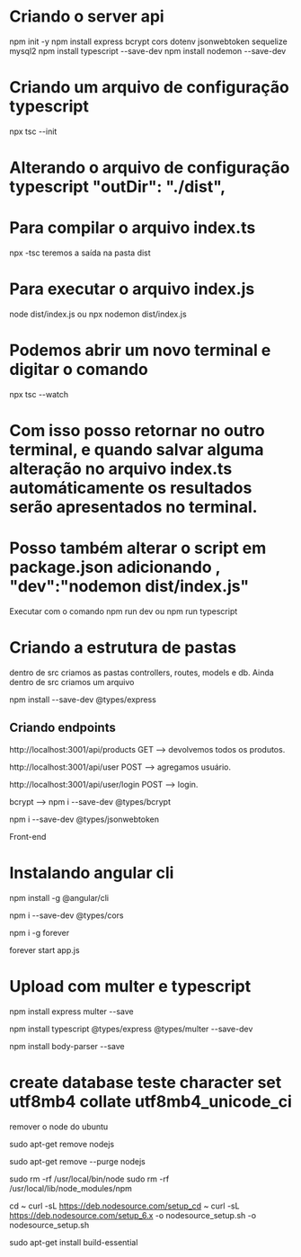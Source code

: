 # Criando o server api
npm init -y
npm install express bcrypt cors dotenv jsonwebtoken sequelize mysql2
npm install typescript --save-dev
npm install nodemon --save-dev

# Criando um arquivo de configuração typescript

npx tsc --init

# Alterando o arquivo de configuração typescript "outDir": "./dist",  

# Para compilar o arquivo index.ts
npx -tsc
teremos a saída na pasta dist

# Para executar o arquivo index.js
node dist/index.js
ou 
npx nodemon dist/index.js

# Podemos abrir um novo terminal e digitar o comando 
npx tsc --watch

# Com isso posso retornar no outro terminal, e quando salvar alguma alteração no arquivo index.ts automáticamente os resultados serão apresentados no terminal.

# Posso também alterar o script em package.json adicionando , "dev":"nodemon dist/index.js"

Executar com o comando npm run dev ou npm run typescript

# Criando a estrutura de pastas
dentro de src criamos as pastas
controllers, routes, models e db. 
Ainda dentro de src criamos um arquivo


npm install --save-dev @types/express

## Criando endpoints 

http://localhost:3001/api/products GET --> devolvemos todos os produtos.

http://localhost:3001/api/user POST --> agregamos usuário.

http://localhost:3001/api/user/login POST --> login.


bcrypt --> npm i --save-dev @types/bcrypt

npm i --save-dev @types/jsonwebtoken

Front-end
# Instalando angular cli

npm install -g @angular/cli

npm i --save-dev @types/cors

npm i -g forever

forever start app.js


# Upload com multer e typescript

npm install express multer --save

npm install typescript @types/express @types/multer --save-dev


npm install body-parser --save

# create database teste character set utf8mb4 collate utf8mb4_unicode_ci



remover o node do ubuntu 


sudo apt-get remove nodejs

sudo apt-get remove --purge nodejs


sudo rm -rf /usr/local/bin/node
sudo rm -rf /usr/local/lib/node_modules/npm


cd ~
curl -sL https://deb.nodesource.com/setup_cd ~
curl -sL https://deb.nodesource.com/setup_6.x -o nodesource_setup.sh -o nodesource_setup.sh

sudo apt-get install build-essential